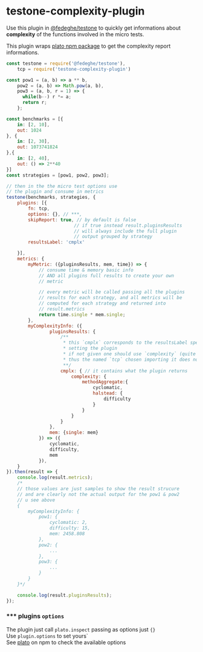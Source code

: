 # testone-complexity-plugin




Use this plugin in [@fedeghe/testone](https://www.npmjs.com/package/@fedeghe/testone) to quickly get informations about  
**complexity** of the functions involved in the micro tests.

This plugin wraps [plato npm package](https://www.npmjs.com/package/plato) to get the complexity report informations.

``` js
const testone = require('@fedeghe/testone'),
    tcp = require('testone-complexity-plugin')

const pow1 = (a, b) => a ** b,
    pow2 = (a, b) => Math.pow(a, b),
    pow3 = (a, b, r = 1) => {
      while(b--) r *= a;
      return r;
    };

const benchmarks = [{
    in: [2, 10],
    out: 1024
}, {
    in: [2, 30],
    out: 1073741824
},{
    in: [2, 40],
    out: () => 2**40
}]
const strategies = [pow1, pow2, pow3];

// then in the the micro test options use
// the plugin and consume in metrics
testone(benchmarks, strategies, {
    plugins: [{
        fn: tcp,
        options: {}, // ***,
        skipReport: true, // by default is false
                         // if true instead result.pluginsResults
                         // will always include the full plugin
                         // output grouped by strategy
        resultsLabel: 'cmplx'

    }],
    metrics: {
        myMetric: ({pluginsResults, mem, time}) => {
            // consume time & memory basic info
            // AND all plugins full results to create your own
            // metric

            // every metric will be called passing all the plugins
            // results for each strategy, and all metrics will be
            // computed for each strategy and returned into
            // result.metrics
            return time.single * mem.single;
        },
        myComplexityInfo: ({
                pluginsResults: {
                    /**
                     * this `cmplx` corresponds to the resultsLabel specified value
                     * setting the plugin
                     * if not given one should use `complexity` (quite hidden) and not `tpc`
                     * thus the named `tcp` chosen importing it does not matter
                     **/
                    cmplx: { // it contains what the plugin returns
                        complexity: { 
                            methodAggregate:{
                                cyclomatic,
                                halstead: {
                                    difficulty
                                }
                            }
                        }
                    }
                },
                mem: {single: mem}
            }) => ({
                cyclomatic,
                difficulty,
                mem
            }),
    }
}).then(result => {
    console.log(result.metrics);
    /*
    // those values are just samples to show the result strucure
    // and are clearly not the actual output for the pow1 & pow2
    // u see above 
    {
        myComplexityInfo: {
            pow1: {
                cyclomatic: 2,
                difficulty: 15,
                mem: 2458.808
            },
            pow2: {
                ...
            },
            pow3: {
                ...
            }
        }
    }*/ 

    console.log(result.pluginsResults);
});

```

### *** plugins `options`
The plugin just call `plato.inspect` passing as options just `{}`  
Use `plugin.options` to set yours`  
See [plato](https://www.npmjs.com/package/plato) on npm to check the available options

